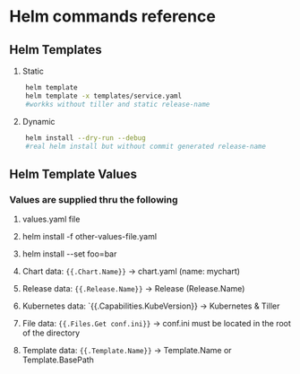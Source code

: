 # Helm commands reference

## Helm Templates

1. Static

```bash
    helm template
    helm template -x templates/service.yaml
    #workks without tiller and static release-name
```

2. Dynamic

```bash
    helm install --dry-run --debug
    #real helm install but without commit generated release-name
```

## Helm Template Values

### Values are supplied thru the following
1. values.yaml file
2. helm install -f other-values-file.yaml
3. helm install --set foo=bar

1. Chart data: `{{.Chart.Name}}` -> chart.yaml (name: mychart)
2. Release data: `{{.Release.Name}}` -> Release (Release.Name)
3. Kubernetes data: `{{.Capabilities.KubeVersion}} -> Kubernetes & Tiller
4. File data: `{{.Files.Get conf.ini}}` -> conf.ini must be located in the root of the directory
5. Template data: `{{.Template.Name}}` -> Template.Name or Template.BasePath
